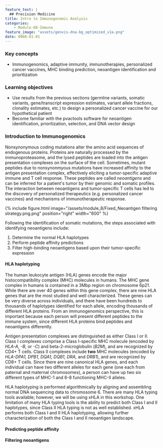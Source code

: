 ```yaml
---
feature_text: |
  ## Precision Medicine
title: Intro to Immunogenomic Analysis
categories:
    - Module-08-Immune
feature_image: "assets/genvis-dna-bg_optimized_v1a.png"
date: 0008-01-01
---
```


### Key concepts
* Immunogenomics, adaptive immunity, immunotherapies, personalized cancer vaccines, MHC binding prediction, neoantigen identification and prioritization

### Learning objectives
* Use results from the previous sections (germline variants, somatic variants, gene/transcript expression estimates, variant allele fractions, clonality estimates, etc.) to design a personalized cancer vaccine for our hypothetical patient
* Become familiar with the pvactools software for neoantigen identification, prioritization, selection, and DNA vector design

### Introduction to Immunogenomics
Nonsynonymous coding mutations alter the amino acid sequences of endogenous proteins. Proteins are naturally processed by the immunoproteasome, and the lysed peptides are loaded into the antigen presentation complexes on the surface of the cell. Sometimes, mutant peptides due to nonsynonmyous mutations have increased affinity to the antigen presentation complex, effectively eliciting a tumor-specific adaptive immune and T cell response. These peptides are called *neoantigens* and can be inferred for a patient's tumor by their genomic and somatic profiles. The interaction between neoantigens and tumor-specific T cells has led to the discovery of personalized therapeutics (e.g. personalized cancer vaccines) and mechanisms of immunotherapeutic response.

{% include figure.html image="/assets/module_8/Fixed_Neoantigen filtering strategy.png.png" position="right" width="600" %}

Following the identification of somatic mutations, the steps associated with identifying neoantigens include:
1. Determine the normal HLA haplotypes
2. Perform peptide affinity predictions
3. Filter high-binding neoantigens based upon their tumor-specific expression

#### HLA haplotyping
The human leukocyte antigen (HLA) genes encode the major histocompatibility complex (MHC) molecules in humans. The MHC gene complex in humans is contained in a 3Mbp region on chromosome 6p21. While there are over 40 genes within this gene complex, there are nine HLA genes that are the most studied and well characterized. These genes can be very diverse across individuals, and there have been hundreds to thousands of haplotypes identified for each allele, encoding thousands of different HLA proteins. From an immunogenomics perspective, this is important because each person will present different peptides to the immune system, since different HLA proteins bind peptides and neoantigens differently.

Antigen presentation complexes are distinguished as either Class I or II. Class I complexes comprise a Class I-specific MHC molecule (encoded by *HLA-A, -B,* or *-C*) and beta-2-microglobulin (*B2M*), and are recognized by CD4+ T cells. Class II complexes include **two** MHC molecules (encoded by *HLA-DPA1, DPB1, DQA1, DQB1, DRA,* and *DRB1*), and are recognized by CD8+ T cells. Since there are nine canonical HLA genes, and each individual can have two different alleles for each gene (one each from paternal and maternal chromosomes), a person can have up two six different types of MHC-1 and 6-8 functioning MHC-II alleles.

HLA haplotyping is performed algorithmically by aligning and assembling normal DNA sequencing data to chromosome 6. There are many HLA typing tools available; however, we will be using xHLA in this workshop. One limitation of many HLA typing tools is the ability to predict both Class I and II haplotypes, since Class II HLA typing is not as well established. xHLA performs both Class I and II HLA haplotyping, allowing further characterization of both the Class I and II neoantigen landscape.

#### Predicting peptide affinity

#### Filtering neoantigens
